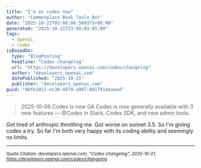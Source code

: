 ```yaml
---
title: "I'm on codex now"
author: "Commonplace Book Tools Bot"
date: "2025-10-22T03:08:06.560373+00:00"
generated: "2025-10-21T23:50:03-05:00"
tags:
  - openai
  - codex
isBasedOn:
  type: "BlogPosting"
  headline: "Codex changelog"
  url: "https://developers.openai.com/codex/changelog"
  author: "developers.openai.com"
  datePublished: "2025-10-21"
  publisher: "developers.openai.com"
guid: "8bfb1011-ec30-4879-a987-8d17914aaaad"
---
```


> 2025-10-06
> Codex is now GA
> Codex is now generally available with 3 new features — @Codex in Slack, Codex SDK, and new admin tools.

Got tired of anthropic throttling me. Got worse on sonnet 3.5. So I'm giving codex a try. So far I'm both very happy with its coding ability and seemingly no limits.

---

<sub>Quote Citation: <cite>developers.openai.com, "Codex changelog", 2025-10-21, <a href="https://developers.openai.com/codex/changelog">https://developers.openai.com/codex/changelog</a></cite></sub>